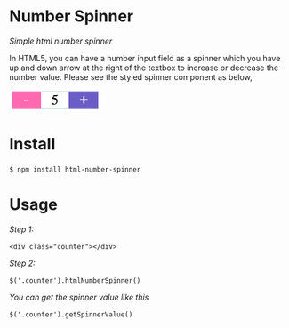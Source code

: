 # Number Spinner

*Simple html number spinner*

In HTML5, you can have a number input field as a spinner which you have up and down arrow at the right of the textbox to increase or decrease the number value. 
Please see the styled spinner component as below, 

![](spinner.png)

# Install

`$ npm install html-number-spinner`

# Usage

*Step 1:*

    <div class="counter"></div>
    
*Step 2:*

    $('.counter').htmlNumberSpinner()
    
*You can get the spinner value like this*

    $('.counter').getSpinnerValue()